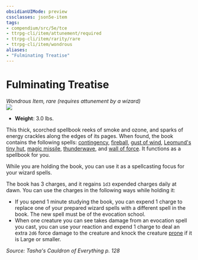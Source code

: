 ```yaml
---
obsidianUIMode: preview
cssclasses: json5e-item
tags:
- compendium/src/5e/tce
- ttrpg-cli/item/attunement/required
- ttrpg-cli/item/rarity/rare
- ttrpg-cli/item/wondrous
aliases: 
- "Fulminating Treatise"
---
```

# Fulminating Treatise
*Wondrous Item, rare (requires attunement by a wizard)*  
![](/3-Mechanics/CLI/items/img/fulminating-treatise.webp#right)  

- **Weight**: 3.0 lbs.

This thick, scorched spellbook reeks of smoke and ozone, and sparks of energy crackles along the edges of its pages. When found, the book contains the following spells: [contingency](/3-Mechanics/CLI/spells/contingency.md), [fireball](/3-Mechanics/CLI/spells/fireball.md), [gust of wind](/3-Mechanics/CLI/spells/gust-of-wind.md), [Leomund's tiny hut](/3-Mechanics/CLI/spells/leomunds-tiny-hut.md), [magic missile](/3-Mechanics/CLI/spells/magic-missile.md), [thunderwave](/3-Mechanics/CLI/spells/thunderwave.md), and [wall of force](/3-Mechanics/CLI/spells/wall-of-force.md). It functions as a spellbook for you.

While you are holding the book, you can use it as a spellcasting focus for your wizard spells.

The book has 3 charges, and it regains `1d3` expended charges daily at dawn. You can use the charges in the following ways while holding it:

- If you spend 1 minute studying the book, you can expend 1 charge to replace one of your prepared wizard spells with a different spell in the book. The new spell must be of the evocation school.  
- When one creature you can see takes damage from an evocation spell you cast, you can use your reaction and expend 1 charge to deal an extra `2d6` force damage to the creature and knock the creature [prone](/3-Mechanics/CLI/rules/conditions.md#prone) if it is Large or smaller.  

*Source: Tasha's Cauldron of Everything p. 128*